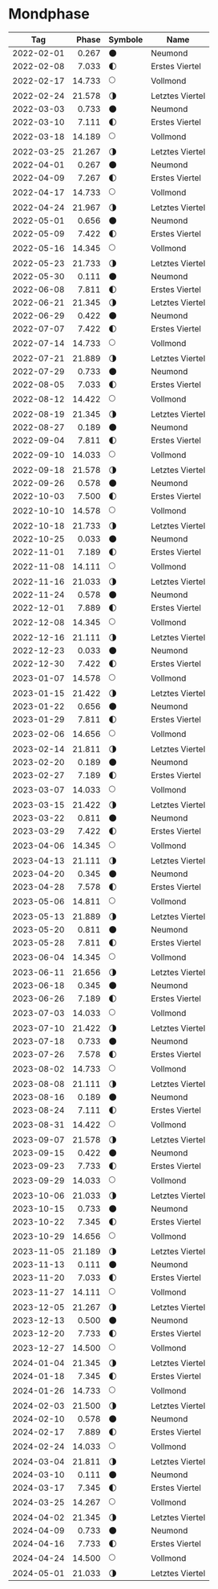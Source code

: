 # Mondphase

Tag        | Phase  | Symbole | Name
-----------|-------:|---|---
2022-02-01 |  0.267 | 🌑 | Neumond
2022-02-08 |  7.033 | 🌓 | Erstes Viertel
2022-02-17 | 14.733 | 🌕 | Vollmond
2022-02-24 | 21.578 | 🌗 | Letztes Viertel
2022-03-03 |  0.733 | 🌑 | Neumond
2022-03-10 |  7.111 | 🌓 | Erstes Viertel
2022-03-18 | 14.189 | 🌕 | Vollmond
2022-03-25 | 21.267 | 🌗 | Letztes Viertel
2022-04-01 |  0.267 | 🌑 | Neumond
2022-04-09 |  7.267 | 🌓 | Erstes Viertel
2022-04-17 | 14.733 | 🌕 | Vollmond
2022-04-24 | 21.967 | 🌗 | Letztes Viertel
2022-05-01 |  0.656 | 🌑 | Neumond
2022-05-09 |  7.422 | 🌓 | Erstes Viertel
2022-05-16 | 14.345 | 🌕 | Vollmond
2022-05-23 | 21.733 | 🌗 | Letztes Viertel
2022-05-30 |  0.111 | 🌑 | Neumond
2022-06-08 |  7.811 | 🌓 | Erstes Viertel
2022-06-21 | 21.345 | 🌗 | Letztes Viertel
2022-06-29 |  0.422 | 🌑 | Neumond
2022-07-07 |  7.422 | 🌓 | Erstes Viertel
2022-07-14 | 14.733 | 🌕 | Vollmond
2022-07-21 | 21.889 | 🌗 | Letztes Viertel
2022-07-29 |  0.733 | 🌑 | Neumond
2022-08-05 |  7.033 | 🌓 | Erstes Viertel
2022-08-12 | 14.422 | 🌕 | Vollmond
2022-08-19 | 21.345 | 🌗 | Letztes Viertel
2022-08-27 |  0.189 | 🌑 | Neumond
2022-09-04 |  7.811 | 🌓 | Erstes Viertel
2022-09-10 | 14.033 | 🌕 | Vollmond
2022-09-18 | 21.578 | 🌗 | Letztes Viertel
2022-09-26 |  0.578 | 🌑 | Neumond
2022-10-03 |  7.500 | 🌓 | Erstes Viertel
2022-10-10 | 14.578 | 🌕 | Vollmond
2022-10-18 | 21.733 | 🌗 | Letztes Viertel
2022-10-25 |  0.033 | 🌑 | Neumond
2022-11-01 |  7.189 | 🌓 | Erstes Viertel
2022-11-08 | 14.111 | 🌕 | Vollmond
2022-11-16 | 21.033 | 🌗 | Letztes Viertel
2022-11-24 |  0.578 | 🌑 | Neumond
2022-12-01 |  7.889 | 🌓 | Erstes Viertel
2022-12-08 | 14.345 | 🌕 | Vollmond
2022-12-16 | 21.111 | 🌗 | Letztes Viertel
2022-12-23 |  0.033 | 🌑 | Neumond
2022-12-30 |  7.422 | 🌓 | Erstes Viertel
2023-01-07 | 14.578 | 🌕 | Vollmond
2023-01-15 | 21.422 | 🌗 | Letztes Viertel
2023-01-22 |  0.656 | 🌑 | Neumond
2023-01-29 |  7.811 | 🌓 | Erstes Viertel
2023-02-06 | 14.656 | 🌕 | Vollmond
2023-02-14 | 21.811 | 🌗 | Letztes Viertel
2023-02-20 |  0.189 | 🌑 | Neumond
2023-02-27 |  7.189 | 🌓 | Erstes Viertel
2023-03-07 | 14.033 | 🌕 | Vollmond
2023-03-15 | 21.422 | 🌗 | Letztes Viertel
2023-03-22 |  0.811 | 🌑 | Neumond
2023-03-29 |  7.422 | 🌓 | Erstes Viertel
2023-04-06 | 14.345 | 🌕 | Vollmond
2023-04-13 | 21.111 | 🌗 | Letztes Viertel
2023-04-20 |  0.345 | 🌑 | Neumond
2023-04-28 |  7.578 | 🌓 | Erstes Viertel
2023-05-06 | 14.811 | 🌕 | Vollmond
2023-05-13 | 21.889 | 🌗 | Letztes Viertel
2023-05-20 |  0.811 | 🌑 | Neumond
2023-05-28 |  7.811 | 🌓 | Erstes Viertel
2023-06-04 | 14.345 | 🌕 | Vollmond
2023-06-11 | 21.656 | 🌗 | Letztes Viertel
2023-06-18 |  0.345 | 🌑 | Neumond
2023-06-26 |  7.189 | 🌓 | Erstes Viertel
2023-07-03 | 14.033 | 🌕 | Vollmond
2023-07-10 | 21.422 | 🌗 | Letztes Viertel
2023-07-18 |  0.733 | 🌑 | Neumond
2023-07-26 |  7.578 | 🌓 | Erstes Viertel
2023-08-02 | 14.733 | 🌕 | Vollmond
2023-08-08 | 21.111 | 🌗 | Letztes Viertel
2023-08-16 |  0.189 | 🌑 | Neumond
2023-08-24 |  7.111 | 🌓 | Erstes Viertel
2023-08-31 | 14.422 | 🌕 | Vollmond
2023-09-07 | 21.578 | 🌗 | Letztes Viertel
2023-09-15 |  0.422 | 🌑 | Neumond
2023-09-23 |  7.733 | 🌓 | Erstes Viertel
2023-09-29 | 14.033 | 🌕 | Vollmond
2023-10-06 | 21.033 | 🌗 | Letztes Viertel
2023-10-15 |  0.733 | 🌑 | Neumond
2023-10-22 |  7.345 | 🌓 | Erstes Viertel
2023-10-29 | 14.656 | 🌕 | Vollmond
2023-11-05 | 21.189 | 🌗 | Letztes Viertel
2023-11-13 |  0.111 | 🌑 | Neumond
2023-11-20 |  7.033 | 🌓 | Erstes Viertel
2023-11-27 | 14.111 | 🌕 | Vollmond
2023-12-05 | 21.267 | 🌗 | Letztes Viertel
2023-12-13 |  0.500 | 🌑 | Neumond
2023-12-20 |  7.733 | 🌓 | Erstes Viertel
2023-12-27 | 14.500 | 🌕 | Vollmond
2024-01-04 | 21.345 | 🌗 | Letztes Viertel
2024-01-18 |  7.345 | 🌓 | Erstes Viertel
2024-01-26 | 14.733 | 🌕 | Vollmond
2024-02-03 | 21.500 | 🌗 | Letztes Viertel
2024-02-10 |  0.578 | 🌑 | Neumond
2024-02-17 |  7.889 | 🌓 | Erstes Viertel
2024-02-24 | 14.033 | 🌕 | Vollmond
2024-03-04 | 21.811 | 🌗 | Letztes Viertel
2024-03-10 |  0.111 | 🌑 | Neumond
2024-03-17 |  7.345 | 🌓 | Erstes Viertel
2024-03-25 | 14.267 | 🌕 | Vollmond
2024-04-02 | 21.345 | 🌗 | Letztes Viertel
2024-04-09 |  0.733 | 🌑 | Neumond
2024-04-16 |  7.733 | 🌓 | Erstes Viertel
2024-04-24 | 14.500 | 🌕 | Vollmond
2024-05-01 | 21.033 | 🌗 | Letztes Viertel
